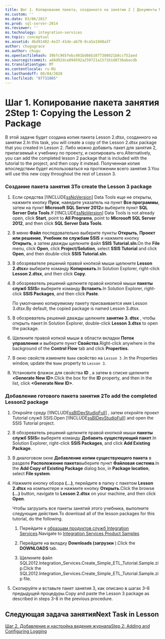 ```yaml
---
title: Шаг 1. Копирование пакета, созданного на занятии 2 | Документы Майкрософт
ms.custom: ''
ms.date: 03/06/2017
ms.prod: sql-server-2014
ms.reviewer: ''
ms.technology: integration-services
ms.topic: conceptual
ms.assetid: 4bd91402-4e37-41de-ab78-8ca5a1948a37
author: chugugrace
ms.author: chugu
ms.openlocfilehash: 39bfc965febc401bd66b1077388021b8ccf52aed
ms.sourcegitcommit: ad4d92dce894592a259721a1571b1d8736abacdb
ms.translationtype: MT
ms.contentlocale: ru-RU
ms.lasthandoff: 08/04/2020
ms.locfileid: "87731885"
---
```

# <a name="step-1-copying-the-lesson-2-package"></a><span data-ttu-id="d3828-102">Шаг 1. Копирование пакета занятия 2</span><span class="sxs-lookup"><span data-stu-id="d3828-102">Step 1: Copying the Lesson 2 Package</span></span>
  <span data-ttu-id="d3828-103">В этой задаче будет создана копия пакета Lesson 2.dtsx, созданного на занятии 2.</span><span class="sxs-lookup"><span data-stu-id="d3828-103">In this task, you will create a copy of the Lesson 2.dtsx package that you created in Lesson 2.</span></span> <span data-ttu-id="d3828-104">Либо можно добавить пакет для занятия 2, прилагаемый к учебнику по проекту, и скопировать его.</span><span class="sxs-lookup"><span data-stu-id="d3828-104">Alternatively, you can add the completed lesson 2 package that is included with the tutorial to the project, and then copy it instead.</span></span> <span data-ttu-id="d3828-105">Полученная копия впоследствии будет использоваться на протяжении всего занятия 3.</span><span class="sxs-lookup"><span data-stu-id="d3828-105">You will use this new copy throughout the rest of Lesson 3.</span></span>  
  
### <a name="to-create-the-lesson-3-package"></a><span data-ttu-id="d3828-106">Создание пакета занятия 3</span><span class="sxs-lookup"><span data-stu-id="d3828-106">To create the Lesson 3 package</span></span>  
  
1.  <span data-ttu-id="d3828-107">Если средства [!INCLUDE[ssNoVersion](../includes/ssnoversion-md.md)] Data Tools еще не открыты, нажмите кнопку **Пуск**, наведите указатель на пункт **Все программы**, затем на пункт **Microsoft SQL Server 2012**и выберите пункт **SQL Server Data Tools**.</span><span class="sxs-lookup"><span data-stu-id="d3828-107">If [!INCLUDE[ssNoVersion](../includes/ssnoversion-md.md)] Data Tools is not already open, click **Start**, point to **All Programs**, point to **Microsoft SQL Server 2012**, and then click **SQL Server Data Tools**.</span></span>  
  
2.  <span data-ttu-id="d3828-108">В меню **Файл** последовательно выберите пункты **Открыть**, **Проект или решение**, **Учебник по службам SSIS** и нажмите кнопку **Открыть**, а затем дважды щелкните файл **SSIS Tutorial.sln**.</span><span class="sxs-lookup"><span data-stu-id="d3828-108">On the **File** menu, click **Open**, click **Project/Solution**, select **SSIS Tutorial** and click **Open**, and then double-click **SSIS Tutorial.sln**.</span></span>  
  
3.  <span data-ttu-id="d3828-109">В обозревателе решений правой кнопкой мыши щелкните **Lesson 2.dtsx**и выберите команду **Копировать**.</span><span class="sxs-lookup"><span data-stu-id="d3828-109">In Solution Explorer, right-click **Lesson 2.dtsx**, and then click **Copy**.</span></span>  
  
4.  <span data-ttu-id="d3828-110">В обозреватель решений щелкните правой кнопкой мыши **пакеты служб SSIS**и выберите команду **Вставить**.</span><span class="sxs-lookup"><span data-stu-id="d3828-110">In Solution Explorer, right-click **SSIS Packages**, and then click **Paste**.</span></span>  
  
     <span data-ttu-id="d3828-111">По умолчанию копируемому пакету присваивается имя Lesson 3.dtsx.</span><span class="sxs-lookup"><span data-stu-id="d3828-111">By default, the copied package is named Lesson 3.dtsx.</span></span>  
  
5.  <span data-ttu-id="d3828-112">В обозреватель решений дважды щелкните **занятие 3. dtsx** , чтобы открыть пакет.</span><span class="sxs-lookup"><span data-stu-id="d3828-112">In Solution Explorer, double-click **Lesson 3.dtsx** to open the package.</span></span>  
  
6.  <span data-ttu-id="d3828-113">Щелкните правой копкой мыши в области вкладки **Поток управления** и выберите пункт **Свойства**.</span><span class="sxs-lookup"><span data-stu-id="d3828-113">Right-click anywhere in the background of the **Control Flow** tab and click **Properties**.</span></span>  
  
7.  <span data-ttu-id="d3828-114">В окно свойств измените `Name` свойство на `Lesson 3` .</span><span class="sxs-lookup"><span data-stu-id="d3828-114">In the Properties window, update the `Name` property to `Lesson 3`.</span></span>  
  
8.  <span data-ttu-id="d3828-115">Установите флажок для свойства **ID** , а затем в списке щелкните **\<Generate New ID>**.</span><span class="sxs-lookup"><span data-stu-id="d3828-115">Click the box for the **ID** property, and then in the list, click **\<Generate New ID>**.</span></span>  
  
### <a name="to-add-the-completed-lesson2-package"></a><span data-ttu-id="d3828-116">Добавление готового пакета занятия 2</span><span class="sxs-lookup"><span data-stu-id="d3828-116">To add the completed Lesson2 package</span></span>  
  
1.  <span data-ttu-id="d3828-117">Откройте среду [!INCLUDE[ssBIDevStudioFull](../includes/ssbidevstudiofull-md.md)] , затем откройте проект Tutorial служб SSIS.</span><span class="sxs-lookup"><span data-stu-id="d3828-117">Open [!INCLUDE[ssBIDevStudioFull](../includes/ssbidevstudiofull-md.md)] and open the SSIS Tutorial project.</span></span>  
  
2.  <span data-ttu-id="d3828-118">В обозреватель решений щелкните правой кнопкой мыши **пакеты служб SSIS**и выберите команду **Добавить существующий пакет**.</span><span class="sxs-lookup"><span data-stu-id="d3828-118">In Solution Explorer, right-click **SSIS Packages**, and click **Add Existing Package**.</span></span>  
  
3.  <span data-ttu-id="d3828-119">В диалоговом окне **Добавление копии существующего пакета** в разделе **Расположение пакета**выберите пункт **Файловая система**.</span><span class="sxs-lookup"><span data-stu-id="d3828-119">In the **Add Copy of Existing Package** dialog box, in **Package location**, select **File system**.</span></span>  
  
4.  <span data-ttu-id="d3828-120">Нажмите кнопку обзора **(…)**, перейдите в папку с пакетом **Lesson 2.dtsx** на компьютере и нажмите кнопку **Открыть**.</span><span class="sxs-lookup"><span data-stu-id="d3828-120">Click the browse **(...)** button, navigate to **Lesson 2.dtsx** on your machine, and then click **Open**.</span></span>  
  
     <span data-ttu-id="d3828-121">Чтобы загрузить все пакеты занятий этого учебника, выполните следующие действия.</span><span class="sxs-lookup"><span data-stu-id="d3828-121">To download all of the lesson packages for this tutorial, do the following.</span></span>  
  
    1.  <span data-ttu-id="d3828-122">Перейдите к [образцам продуктов служб Integration Services](https://go.microsoft.com/fwlink/?LinkId=275027).</span><span class="sxs-lookup"><span data-stu-id="d3828-122">Navigate to [Integration Services Product Samples](https://go.microsoft.com/fwlink/?LinkId=275027)</span></span>  
  
    2.  <span data-ttu-id="d3828-123">Перейдите на вкладку **Downloads (загрузки** ).</span><span class="sxs-lookup"><span data-stu-id="d3828-123">Click the **DOWNLOADS** tab.</span></span>  
  
    3.  <span data-ttu-id="d3828-124">Щелкните файл SQL2012.Integration_Services.Create_Simple_ETL_Tutorial.Sample.zip.</span><span class="sxs-lookup"><span data-stu-id="d3828-124">Click the SQL2012.Integration_Services.Create_Simple_ETL_Tutorial.Sample.zip file.</span></span>  
  
5.  <span data-ttu-id="d3828-125">Скопируйте и вставьте пакет занятия 3, как описано в шагах 3–8 предыдущей процедуры.</span><span class="sxs-lookup"><span data-stu-id="d3828-125">Copy and paste the Lesson 3 package as described in steps 3-8 in the previous procedure.</span></span>  
  
## <a name="next-task-in-lesson"></a><span data-ttu-id="d3828-126">Следующая задача занятия</span><span class="sxs-lookup"><span data-stu-id="d3828-126">Next Task in Lesson</span></span>  
 [<span data-ttu-id="d3828-127">Шаг 2. Добавление и настройка ведения журнала</span><span class="sxs-lookup"><span data-stu-id="d3828-127">Step 2: Adding and Configuring Logging</span></span>](lesson-3-2-adding-and-configuring-logging.md)  
  
  
